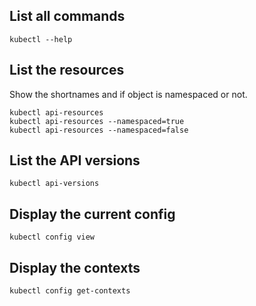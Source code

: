 ## List all commands

```
kubectl --help
```

## List the resources 

Show the shortnames and if object is namespaced or not. 

```
kubectl api-resources
kubectl api-resources --namespaced=true
kubectl api-resources --namespaced=false
```

## List the API versions

```
kubectl api-versions
```

## Display the current config

```
kubectl config view
```

## Display the contexts

```
kubectl config get-contexts
```

